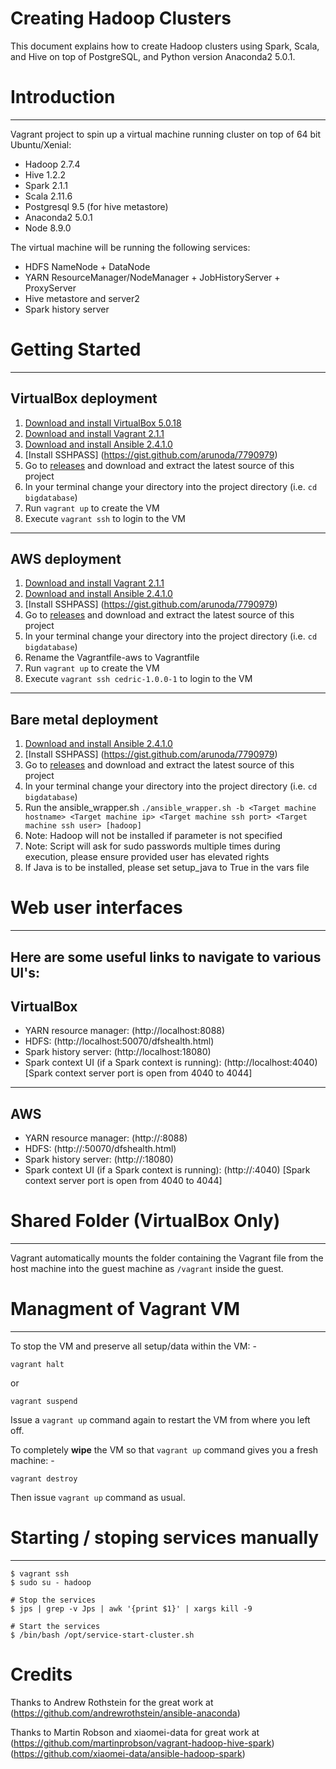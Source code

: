 Creating Hadoop Clusters
=======================
This document explains how to create Hadoop clusters using Spark, Scala, and Hive on top of PostgreSQL, and Python version Anaconda2 5.0.1.


# Introduction
--------------------------------------------------------------------------------
Vagrant project to spin up a virtual machine running cluster on top of
64 bit Ubuntu/Xenial:

* Hadoop 2.7.4
* Hive 1.2.2
* Spark 2.1.1
* Scala 2.11.6
* Postgresql 9.5 (for hive metastore)
* Anaconda2 5.0.1
* Node 8.9.0


The virtual machine will be running the following services:

* HDFS NameNode + DataNode
* YARN ResourceManager/NodeManager + JobHistoryServer + ProxyServer
* Hive metastore and server2
* Spark history server


# Getting Started
--------------------------------------------------------------------------------
VirtualBox deployment
--------------------------------------------------------------------------------
1. [Download and install VirtualBox 5.0.18](https://www.virtualbox.org/wiki/Downloads)
2. [Download and install Vagrant 2.1.1](http://www.vagrantup.com/downloads.html)
3. [Download and install Ansible 2.4.1.0](https://releases.ansible.com/ansible/)
4. [Install SSHPASS] (https://gist.github.com/arunoda/7790979)
5. Go to [releases](https://github.com/datacell/bigdatabase/releases) and
download and extract the latest source of this project
6. In your terminal change your directory into the project directory
(i.e. `cd bigdatabase`)
7. Run ```vagrant up``` to create the VM
8. Execute ```vagrant ssh``` to login to the VM
--------------------------------------------------------------------------------
AWS deployment
--------------------------------------------------------------------------------
1. [Download and install Vagrant 2.1.1](http://www.vagrantup.com/downloads.html)
2. [Download and install Ansible 2.4.1.0](https://releases.ansible.com/ansible/)
3. [Install SSHPASS] (https://gist.github.com/arunoda/7790979)
4. Go to [releases](https://github.com/datacell/bigdatabase/releases) and
download and extract the latest source of this project
5. In your terminal change your directory into the project directory
(i.e. `cd bigdatabase`)
6. Rename the Vagrantfile-aws to Vagrantfile
7. Run ```vagrant up``` to create the VM
8. Execute ```vagrant ssh cedric-1.0.0-1``` to login to the VM

--------------------------------------------------------------------------------
Bare metal deployment
--------------------------------------------------------------------------------
1. [Download and install Ansible 2.4.1.0](https://releases.ansible.com/ansible/)
2. [Install SSHPASS] (https://gist.github.com/arunoda/7790979)
3. Go to [releases](https://github.com/datacell/bigdatabase/releases) and
download and extract the latest source of this project
4. In your terminal change your directory into the project directory
(i.e. `cd bigdatabase`)
5. Run the ansible_wrapper.sh ```./ansible_wrapper.sh -b <Target machine hostname> <Target machine ip> <Target machine ssh port> <Target machine ssh user> [hadoop]```
6. Note: Hadoop will not be installed if parameter is not specified
7. Note: Script will ask for sudo passwords multiple times during execution, please ensure provided user has elevated rights
8. If Java is to be installed, please set setup_java to True in the vars file

# Web user interfaces
--------------------------------------------------------------------------------
Here are some useful links to navigate to various UI's:
--------------------------------------------------------------------------------
VirtualBox
--------------------------------------------------------------------------------

* YARN resource manager:  (http://localhost:8088)
* HDFS: (http://localhost:50070/dfshealth.html)
* Spark history server: (http://localhost:18080)
* Spark context UI (if a Spark context is running): (http://localhost:4040)
[Spark context server port is open from 4040 to 4044]

--------------------------------------------------------------------------------
AWS
--------------------------------------------------------------------------------
* YARN resource manager:  (http://<publicip>:8088)
* HDFS: (http://<publicip>:50070/dfshealth.html)
* Spark history server: (http://<publicip>:18080)
* Spark context UI (if a Spark context is running): (http://<publicip>:4040)
[Spark context server port is open from 4040 to 4044]

# Shared Folder (VirtualBox Only)
--------------------------------------------------------------------------------
Vagrant automatically mounts the folder containing the Vagrant file from the
host machine into the guest machine as `/vagrant` inside the guest.


# Managment of Vagrant VM
--------------------------------------------------------------------------------
To stop the VM and preserve all setup/data within the VM: -

```
vagrant halt
```

or

```
vagrant suspend
```

Issue a `vagrant up` command again to restart the VM from where you left off.


To completely **wipe** the VM so that `vagrant up` command gives you a fresh
machine: -

```
vagrant destroy
```

Then issue `vagrant up` command as usual.



# Starting / stoping services manually
--------------------------------------------------------------------------------

```
$ vagrant ssh
$ sudo su - hadoop

# Stop the services
$ jps | grep -v Jps | awk '{print $1}' | xargs kill -9

# Start the services
$ /bin/bash /opt/service-start-cluster.sh
```


# Credits

Thanks to Andrew Rothstein for the great work at
(https://github.com/andrewrothstein/ansible-anaconda)

Thanks to Martin Robson and xiaomei-data for great work at
(https://github.com/martinprobson/vagrant-hadoop-hive-spark)
(https://github.com/xiaomei-data/ansible-hadoop-spark)
